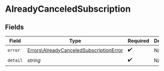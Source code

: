 # AlreadyCanceledSubscription


## Fields

| Field                                                                                              | Type                                                                                               | Required                                                                                           | Description                                                                                        |
| -------------------------------------------------------------------------------------------------- | -------------------------------------------------------------------------------------------------- | -------------------------------------------------------------------------------------------------- | -------------------------------------------------------------------------------------------------- |
| `error`                                                                                            | [Errors\AlreadyCanceledSubscriptionError](../../Models/Errors/AlreadyCanceledSubscriptionError.md) | :heavy_check_mark:                                                                                 | N/A                                                                                                |
| `detail`                                                                                           | *string*                                                                                           | :heavy_check_mark:                                                                                 | N/A                                                                                                |